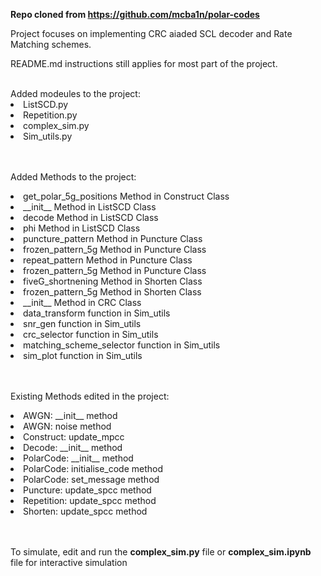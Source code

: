 <strong>Repo cloned from https://github.com/mcba1n/polar-codes</strong>

Project focuses on implementing CRC aiaded SCL decoder and Rate Matching schemes.

README.md instructions still applies for most part of the project.

<br>
Added modeules to the project:

<li>ListSCD.py</li>
<li>Repetition.py</li>
<li>complex_sim.py</li>
<li>Sim_utils.py</li>

<br><br>
Added Methods to the project:

<li>get_polar_5g_positions Method in Construct Class</li>
<li>__init__ Method in ListSCD Class</li>
<li>decode Method in ListSCD Class</li>
<li>phi Method in ListSCD Class</li>
<li>puncture_pattern Method in Puncture Class</li>
<li>frozen_pattern_5g Method in Puncture Class</li>
<li>repeat_pattern Method in Puncture Class</li>
<li>frozen_pattern_5g Method in Puncture Class</li>
<li>fiveG_shortnening Method in Shorten Class</li>
<li>frozen_pattern_5g Method in Shorten Class</li>
<li>__init__ Method in CRC Class</li>
<li>data_transform function in Sim_utils</li>
<li>snr_gen function in Sim_utils</li>
<li>crc_selector function in Sim_utils</li>
<li>matching_scheme_selector function in Sim_utils</li>
<li>sim_plot function in Sim_utils</li>

<br><br>
Existing Methods edited in the project:

<li>AWGN: __init__ method</li>
<li>AWGN: noise method</li>
<li>Construct: update_mpcc</li>
<li>Decode: __init__ method</li>
<li>PolarCode: __init__ method</li>
<li>PolarCode: initialise_code method</li>
<li>PolarCode: set_message method</li>
<li>Puncture: update_spcc method</li>
<li>Repetition: update_spcc method</li>
<li>Shorten: update_spcc method</li>

<br><br>
To simulate, edit and run the <strong>complex_sim.py</strong> file or <strong>complex_sim.ipynb</strong> file for interactive simulation